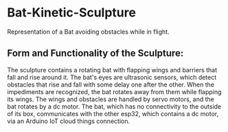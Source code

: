 # Bat-Kinetic-Sculpture
 Representation of a Bat avoiding obstacles while in flight.
## Form and Functionality of the Sculpture:
The sculpture contains a rotating bat with flapping wings and barriers that fall and rise around it. The bat's eyes are ultrasonic sensors, which detect obstacles that rise and fall with some delay one after the other. When the impediments are recognized, the bat rotates away from them while flapping its wings. The wings and obstacles are handled by servo motors, and the bat rotates by a dc motor. The bat, which has no connectivity to the outside of its box, communicates with the other esp32, which contains a dc motor, via an Arduino IoT cloud things connection.
